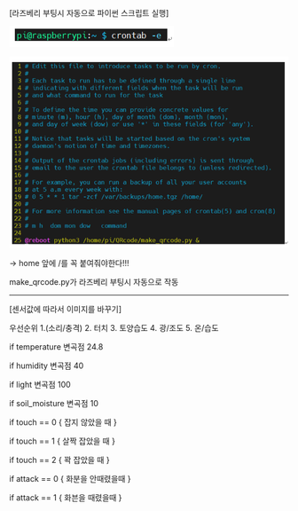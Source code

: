 [라즈베리 부팅시 자동으로 파이썬 스크립트 실행]

![image.png](./image.png)

![image-1.png](./image-1.png)

-> home  앞에 /를 꼭 붙여줘야한다!!!

make_qrcode.py가 라즈베리 부팅시 자동으로 작동 

----------------------------------------------------------

[센서값에 따라서 이미지를 바꾸기]

우선순위 
1.(소리/충격) 
2. 터치 
3. 토양습도 
4. 광/조도 
5. 온/습도 

if temperature 변곡점 24.8

if humidity 변곡점 40                

if light 변곡점 100

if soil_moisture 변곡점 10

if touch == 0 { 잡지 않았을 때 }

if touch == 1 { 살짝 잡았을 때 }

if touch == 2 { 꽉 잡았을 때 }

if attack == 0 { 화분을 안때렸을때 }

if attack == 1 { 화븐을 때렸을때 }


